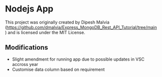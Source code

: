 # Nodejs App
This project was originally created by Dipesh Malvia (https://github.com/dmalvia/Express_MongoDB_Rest_API_Tutorial/tree/main) and is licensed under the MIT License.

## Modifications
- Slight amendment for running app due to possible updates in VSC accross year
- Customise data column based on requirement
